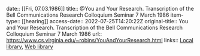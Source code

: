 date:: [[Fri, 07.03.1986]]
title:: @You and Your Research. Transcription of the Bell Communications Research Colloquium Seminar 7 March 1986
item-type:: [[hearing]]
access-date:: 2022-07-25T14:20:22Z
original-title:: You and Your Research. Transcription of the Bell Communications Research Colloquium Seminar 7 March 1986
url:: https://www.cs.virginia.edu/~robins/YouAndYourResearch.html
links:: [Local library](zotero://select/library/items/44FLDCT6), [Web library](https://www.zotero.org/users/6520516/items/44FLDCT6)
